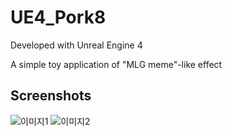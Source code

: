 # UE4_Pork8
Developed with Unreal Engine 4

A simple toy application of "MLG meme"-like effect



## Screenshots
![이미지1](/UE4_Pork8/p8_1.gif)
![이미지2](/UE4_Pork8/p8_2.gif)
